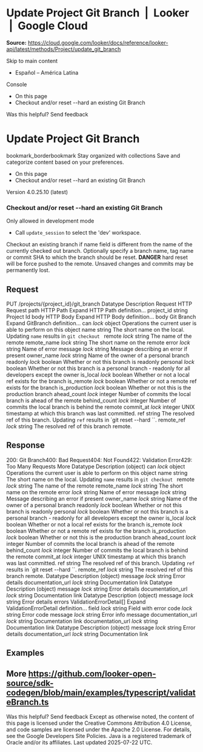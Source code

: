 # Update Project Git Branch  |  Looker  |  Google Cloud

**Source:** https://cloud.google.com/looker/docs/reference/looker-api/latest/methods/Project/update_git_branch

Skip to main content 


  * Español – América Latina

Console 
  * On this page
  * Checkout and/or reset --hard an existing Git Branch




Was this helpful?
Send feedback 
#  Update Project Git Branch
bookmark_borderbookmark Stay organized with collections  Save and categorize content based on your preferences.
  * On this page
  * Checkout and/or reset --hard an existing Git Branch


Version 4.0.25.10 (latest) 
### Checkout and/or reset --hard an existing Git Branch
Only allowed in development mode
  * Call `update_session` to select the 'dev' workspace.


Checkout an existing branch if name field is different from the name of the currently checked out branch.
Optionally specify a branch name, tag name or commit SHA to which the branch should be reset. **DANGER** hard reset will be force pushed to the remote. Unsaved changes and commits may be permanently lost.
## Request
PUT /projects/{project_id}/git_branch 
Datatype
Description
Request
HTTP Request 
path
HTTP Path 
Expand HTTP Path definition... 
project_id
string 
Project Id
body
HTTP Body 
Expand HTTP Body definition... 
body
Git Branch
Expand GitBranch definition... 
can
_lock_
object 
Operations the current user is able to perform on this object
name
string 
The short name on the local. Updating `name` results in `git checkout `
remote
_lock_
string 
The name of the remote
remote_name
_lock_
string 
The short name on the remote
error
_lock_
string 
Name of error
message
_lock_
string 
Message describing an error if present
owner_name
_lock_
string 
Name of the owner of a personal branch
readonly
_lock_
boolean 
Whether or not this branch is readonly
personal
_lock_
boolean 
Whether or not this branch is a personal branch - readonly for all developers except the owner
is_local
_lock_
boolean 
Whether or not a local ref exists for the branch
is_remote
_lock_
boolean 
Whether or not a remote ref exists for the branch
is_production
_lock_
boolean 
Whether or not this is the production branch
ahead_count
_lock_
integer 
Number of commits the local branch is ahead of the remote
behind_count
_lock_
integer 
Number of commits the local branch is behind the remote
commit_at
_lock_
integer 
UNIX timestamp at which this branch was last committed.
ref
string 
The resolved ref of this branch. Updating `ref` results in `git reset --hard ``.
remote_ref
_lock_
string 
The resolved ref of this branch remote.
## Response
200: Git Branch400: Bad Request404: Not Found422: Validation Error429: Too Many Requests More
Datatype
Description
(object)
can
_lock_
object 
Operations the current user is able to perform on this object
name
string 
The short name on the local. Updating `name` results in `git checkout `
remote
_lock_
string 
The name of the remote
remote_name
_lock_
string 
The short name on the remote
error
_lock_
string 
Name of error
message
_lock_
string 
Message describing an error if present
owner_name
_lock_
string 
Name of the owner of a personal branch
readonly
_lock_
boolean 
Whether or not this branch is readonly
personal
_lock_
boolean 
Whether or not this branch is a personal branch - readonly for all developers except the owner
is_local
_lock_
boolean 
Whether or not a local ref exists for the branch
is_remote
_lock_
boolean 
Whether or not a remote ref exists for the branch
is_production
_lock_
boolean 
Whether or not this is the production branch
ahead_count
_lock_
integer 
Number of commits the local branch is ahead of the remote
behind_count
_lock_
integer 
Number of commits the local branch is behind the remote
commit_at
_lock_
integer 
UNIX timestamp at which this branch was last committed.
ref
string 
The resolved ref of this branch. Updating `ref` results in `git reset --hard ``.
remote_ref
_lock_
string 
The resolved ref of this branch remote.
Datatype
Description
(object)
message
_lock_
string 
Error details
documentation_url
_lock_
string 
Documentation link
Datatype
Description
(object)
message
_lock_
string 
Error details
documentation_url
_lock_
string 
Documentation link
Datatype
Description
(object)
message
_lock_
string 
Error details
errors
ValidationErrorDetail[] 
Expand ValidationErrorDetail definition... 
field
_lock_
string 
Field with error
code
_lock_
string 
Error code
message
_lock_
string 
Error info message
documentation_url
_lock_
string 
Documentation link
documentation_url
_lock_
string 
Documentation link
Datatype
Description
(object)
message
_lock_
string 
Error details
documentation_url
_lock_
string 
Documentation link
## Examples
More
https://github.com/looker-open-source/sdk-codegen/blob/main/examples/typescript/validateBranch.ts   
---  
Was this helpful?
Send feedback 
Except as otherwise noted, the content of this page is licensed under the Creative Commons Attribution 4.0 License, and code samples are licensed under the Apache 2.0 License. For details, see the Google Developers Site Policies. Java is a registered trademark of Oracle and/or its affiliates.
Last updated 2025-07-22 UTC.


